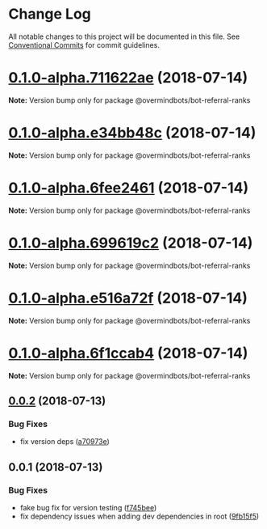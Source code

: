 # Change Log

All notable changes to this project will be documented in this file.
See [Conventional Commits](https://conventionalcommits.org) for commit guidelines.

<a name="0.1.0-alpha.711622ae"></a>
# [0.1.0-alpha.711622ae](https://github.com/overmindbots/bot-referral-ranks/compare/v0.0.2...v0.1.0-alpha.711622ae) (2018-07-14)




**Note:** Version bump only for package @overmindbots/bot-referral-ranks

<a name="0.1.0-alpha.e34bb48c"></a>
# [0.1.0-alpha.e34bb48c](https://github.com/overmindbots/bot-referral-ranks/compare/v0.0.2...v0.1.0-alpha.e34bb48c) (2018-07-14)




**Note:** Version bump only for package @overmindbots/bot-referral-ranks

<a name="0.1.0-alpha.6fee2461"></a>
# [0.1.0-alpha.6fee2461](https://github.com/overmindbots/bot-referral-ranks/compare/v0.0.2...v0.1.0-alpha.6fee2461) (2018-07-14)




**Note:** Version bump only for package @overmindbots/bot-referral-ranks

<a name="0.1.0-alpha.699619c2"></a>
# [0.1.0-alpha.699619c2](https://github.com/overmindbots/bot-referral-ranks/compare/v0.0.2...v0.1.0-alpha.699619c2) (2018-07-14)




**Note:** Version bump only for package @overmindbots/bot-referral-ranks

<a name="0.1.0-alpha.e516a72f"></a>
# [0.1.0-alpha.e516a72f](https://github.com/overmindbots/bot-referral-ranks/compare/v0.0.2...v0.1.0-alpha.e516a72f) (2018-07-14)




**Note:** Version bump only for package @overmindbots/bot-referral-ranks

<a name="0.1.0-alpha.6f1ccab4"></a>
# [0.1.0-alpha.6f1ccab4](https://github.com/overmindbots/bot-referral-ranks/compare/v0.0.2...v0.1.0-alpha.6f1ccab4) (2018-07-14)




**Note:** Version bump only for package @overmindbots/bot-referral-ranks

<a name="0.0.2"></a>
## [0.0.2](https://github.com/overmindbots/bot-referral-ranks/compare/v0.0.1...v0.0.2) (2018-07-13)


### Bug Fixes

* fix version deps ([a70973e](https://github.com/overmindbots/bot-referral-ranks/commit/a70973e))




<a name="0.0.1"></a>
## 0.0.1 (2018-07-13)


### Bug Fixes

* fake bug fix for version testing ([f745bee](https://github.com/overmindbots/bot-referral-ranks/commit/f745bee))
* fix dependency issues when adding dev dependencies in root ([9fb15f5](https://github.com/overmindbots/bot-referral-ranks/commit/9fb15f5))
